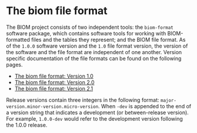# The biom file format

The BIOM project consists of two independent tools: the ``biom-format`` software package, which contains software tools for working with BIOM-formatted files and the tables they represent; and the BIOM file format. As of the ``1.0.0`` software version and the ``1.0`` file format version, the version of the software and the file format are independent of one another. Version specific documentation of the file formats can be found on the following pages.

+ [The biom file format: Version 1.0]()
+ [The biom file format: Version 2.0]()
+ [The biom file format: Version 2.1]()

Release versions contain three integers in the following format: ``major-version.minor-version.micro-version``. When ``-dev`` is appended to the end of a version string that indicates a development (or between-release version). For example, ``1.0.0-dev`` would refer to the development version following the 1.0.0 release.